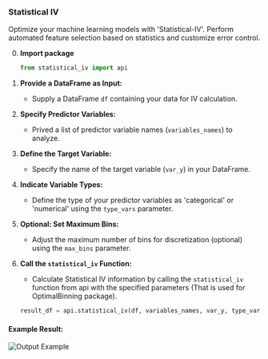 ### Statistical IV

Optimize your machine learning models with 'Statistical-IV'. Perform automated feature selection based on statistics and customize error control.


0. **Import package**
   ```python
   from statistical_iv import api
   ```
   
1. **Provide a DataFrame as Input:**
   - Supply a DataFrame `df` containing your data for IV calculation.

2. **Specify Predictor Variables:**
   - Prived a list of predictor variable names (`variables_names`) to analyze.

3. **Define the Target Variable:**
   - Specify the name of the target variable (`var_y`) in your DataFrame.

4. **Indicate Variable Types:**
   - Define the type of your predictor variables as 'categorical' or 'numerical' using the `type_vars` parameter.

5. **Optional: Set Maximum Bins:**
   - Adjust the maximum number of bins for discretization (optional) using the `max_bins` parameter.

6. **Call the `statistical_iv` Function:**
   - Calculate Statistical IV information by calling the `statistical_iv` function from api with the specified parameters (That is used for OptimalBinning package).

   ```python
   result_df = api.statistical_iv(df, variables_names, var_y, type_vars, max_bins)

#### Example Result:

![Output Example](https://github.com/Nicerova7/statistical_iv/blob/main/images/output_example.png?raw=true)